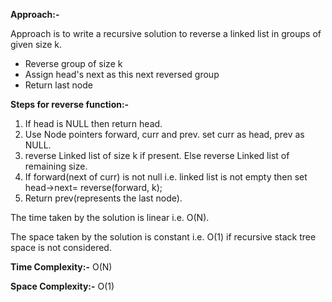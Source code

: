 **Approach:-**

Approach is to write a recursive solution to reverse a linked list in groups of given size k.

- Reverse group of size k
- Assign head's next as this next reversed group
- Return last node

**Steps for reverse function:-**
1. If head is NULL then return head.
2. Use Node pointers forward, curr and prev. set curr as head, prev as NULL.
3. reverse Linked list of size k if present. Else reverse Linked list of remaining size. 
4. If forward(next of curr) is not null i.e. linked list is not empty then set head->next= reverse(forward, k);
5. Return prev(represents the last node).

The time taken by the solution is linear i.e. O(N).

The space taken by the solution is constant i.e. O(1) if recursive stack tree space is not considered.

**Time Complexity:-** O(N)

**Space Complexity:-** O(1)
